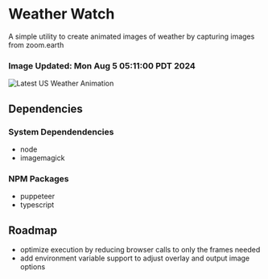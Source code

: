 # Weather Watch

A simple utility to create animated images of weather by capturing images from zoom.earth

### Image Updated: Mon Aug  5 05:11:00 PDT 2024

![Latest US Weather Animation](animations/2024-08-05.webp)

## Dependencies
### System Dependendencies
* node
* imagemagick
### NPM Packages
* puppeteer
* typescript

## Roadmap
* optimize execution by reducing browser calls to only the frames needed
* add environment variable support to adjust overlay and output image options

